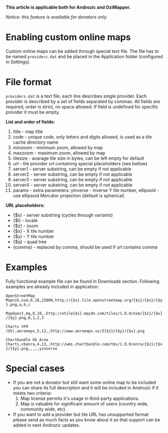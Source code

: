 **This article is applicable both for Androzic and OziMapper.**

_Notice: this feature is available for donators only._

# Enabling custom online maps #

Custom online maps can be added through special text file. The file has to be named `providers.dat` and be placed in the Application folder (configured in Settings).

# File format #

`providers.dat` is a text file, each line describes single provider. Each provider is described by a set of fields separated by commas. All fields are required, order is strict, no space allowed. If field is undefined for specific provider it must be empty.

**List and order of fields:**
  1. title - map title
  1. code - unique code, only letters and digits allowed, is used as a tile cache directory name
  1. minzoom - minimum zoom, allowed by map
  1. maxzoom - maximum zoom, allowed by map
  1. tilesize - avarage tile size in bytes, can be left empty for default
  1. url - tile provider url containing special placeholders (see bellow)
  1. server1 - server substring, can be empty if not applicable
  1. server2 - server substring, can be empty if not applicable
  1. server3 - server substring, can be empty if not applicable
  1. server4 - server substring, can be empty if not applicable
  1. params - extra parameters: yinverse - inverse Y tile number, ellipsoid - use ellipsoid Mercator projection (default is spherical)

**URL placeholders:**
  * {$s} - server substring (cycles through variants)
  * {$l} - locale
  * {$z} - zoom
  * {$x} - X tile number
  * {$y} - Y tile number
  * {$q} - quad tree
  * {comma} - replaced by comma, should be used if url contains comma

# Examples #

Fully functional example file can be found in Downloads section. Following examples are already included in application:

`OpenStreetMap Mapnik,osm,0,18,22000,http://{$s}.tile.openstreetmap.org/{$z}/{$x}/{$y}.png,a,b,c`

`MapQuest,mq,0,18,,http://otile{$s}.mqcdn.com/tiles/1.0.0/osm/{$z}/{$x}/{$y}.png,0,1,2,3`

`Charts VFR (US),aeromaps,5,12,,http://www.aeromaps.us/Z{$z}/{$y}/{$x}.png`

`Chartbundle US Area Charts,cbenra,4,13,,http://wms.chartbundle.com/tms/1.0.0/enra/{$z}/{$x}/{$y}.png,,,,,yinverse`

# Special cases #

  * If you are not a donator but still want some online map to be included you can share its full description and it will be included in Androzic if it meets two criteria:
    1. Map license permits it's usage in third-party applications.
    1. Map is valuable for significant amount of users (country wide, community wide, etc).
  * If you want to add a provider but tile URL has unsupported format please send as much facts as you know about it so that support can be added in next Androzic updates.